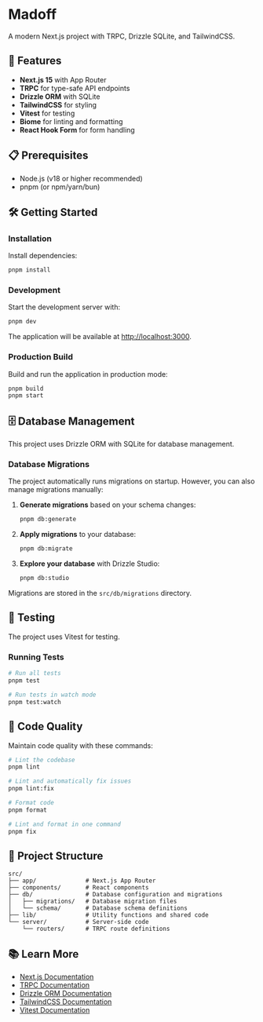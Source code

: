 # Madoff

A modern Next.js project with TRPC, Drizzle SQLite, and TailwindCSS.

## 🚀 Features

- **Next.js 15** with App Router
- **TRPC** for type-safe API endpoints
- **Drizzle ORM** with SQLite
- **TailwindCSS** for styling
- **Vitest** for testing
- **Biome** for linting and formatting
- **React Hook Form** for form handling

## 📋 Prerequisites

- Node.js (v18 or higher recommended)
- pnpm (or npm/yarn/bun)

## 🛠️ Getting Started

### Installation

Install dependencies:

```bash
pnpm install
```

### Development

Start the development server with:

```bash
pnpm dev
```

The application will be available at [http://localhost:3000](http://localhost:3000).

### Production Build

Build and run the application in production mode:

```bash
pnpm build
pnpm start
```

## 🗄️ Database Management

This project uses Drizzle ORM with SQLite for database management.

### Database Migrations

The project automatically runs migrations on startup. However, you can also manage migrations manually:

1. **Generate migrations** based on your schema changes:
   ```bash
   pnpm db:generate
   ```

2. **Apply migrations** to your database:
   ```bash
   pnpm db:migrate
   ```

3. **Explore your database** with Drizzle Studio:
   ```bash
   pnpm db:studio
   ```

Migrations are stored in the `src/db/migrations` directory.

## 🧪 Testing

The project uses Vitest for testing.

### Running Tests

```bash
# Run all tests
pnpm test

# Run tests in watch mode
pnpm test:watch
```

## 🧹 Code Quality

Maintain code quality with these commands:

```bash
# Lint the codebase
pnpm lint

# Lint and automatically fix issues
pnpm lint:fix

# Format code
pnpm format

# Lint and format in one command
pnpm fix
```

## 📁 Project Structure

```
src/
├── app/              # Next.js App Router
├── components/       # React components
├── db/               # Database configuration and migrations
│   ├── migrations/   # Database migration files
│   └── schema/       # Database schema definitions
├── lib/              # Utility functions and shared code
└── server/           # Server-side code
    └── routers/      # TRPC route definitions
```

## 📚 Learn More

- [Next.js Documentation](https://nextjs.org/docs)
- [TRPC Documentation](https://trpc.io/docs)
- [Drizzle ORM Documentation](https://orm.drizzle.team/docs/overview)
- [TailwindCSS Documentation](https://tailwindcss.com/docs)
- [Vitest Documentation](https://vitest.dev/guide)
